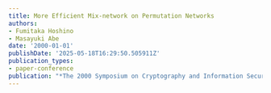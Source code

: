 ```yaml
---
title: More Efficient Mix-network on Permutation Networks
authors:
- Fumitaka Hoshino
- Masayuki Abe
date: '2000-01-01'
publishDate: '2025-05-18T16:29:50.505911Z'
publication_types:
- paper-conference
publication: "*The 2000 Symposium on Cryptography and Information Security (SCIS'00)*"
---
```

